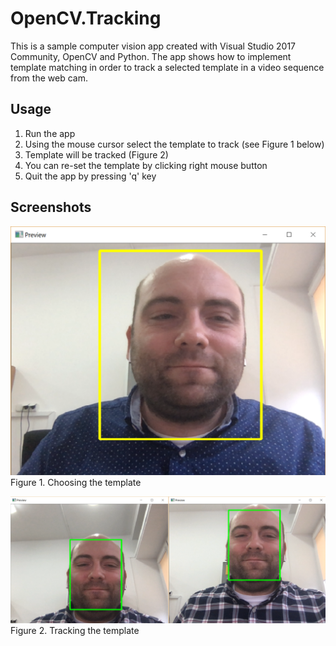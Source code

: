 # OpenCV.Tracking

This is a sample computer vision app created with Visual Studio 2017 Community, OpenCV and Python. The app shows how to implement template matching in order to track a selected template in a video sequence from the web cam.

## Usage
1. Run the app
2. Using the mouse cursor select the template to track (see Figure 1 below)
3. Template will be tracked (Figure 2)
4. You can re-set the template by clicking right mouse button
5. Quit the app by pressing 'q' key

## Screenshots
![Figure](/Images/Template.PNG)
Figure 1. Choosing the template

![Figure](/Images/Tracking.png)
Figure 2. Tracking the template
